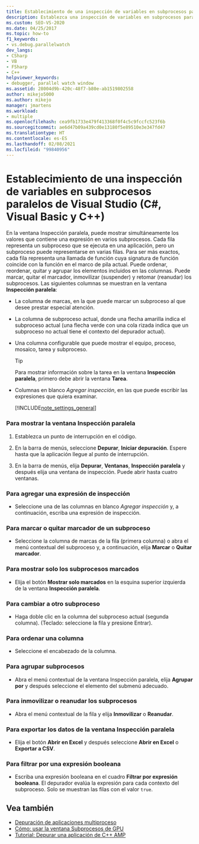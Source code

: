 ```yaml
---
title: Establecimiento de una inspección de variables en subprocesos paralelos | Microsoft Docs
description: Establezca una inspección de variables en subprocesos paralelos de Visual Studio. Vea simultáneamente los valores que contiene una expresión en varios subprocesos.
ms.custom: SEO-VS-2020
ms.date: 04/25/2017
ms.topic: how-to
f1_keywords:
- vs.debug.parallelwatch
dev_langs:
- CSharp
- VB
- FSharp
- C++
helpviewer_keywords:
- debugger, parallel watch window
ms.assetid: 28004d9b-420c-48f7-b80e-ab1519802558
author: mikejo5000
ms.author: mikejo
manager: jmartens
ms.workload:
- multiple
ms.openlocfilehash: cea9fb1733e479f413368f0f4c5c9fccfc523f6b
ms.sourcegitcommit: ae6d47b09a439cd0e13180f5e89510e3e347fd47
ms.translationtype: HT
ms.contentlocale: es-ES
ms.lasthandoff: 02/08/2021
ms.locfileid: "99840956"
---
```

# <a name="set-a-watch-on-variables-in-parallel-threads-in-visual-studio-c-visual-basic-c"></a>Establecimiento de una inspección de variables en subprocesos paralelos de Visual Studio (C#, Visual Basic y C++)
En la ventana Inspección paralela, puede mostrar simultáneamente los valores que contiene una expresión en varios subprocesos. Cada fila representa un subproceso que se ejecuta en una aplicación, pero un subproceso puede representarse en varias filas. Para ser más exactos, cada fila representa una llamada de función cuya signatura de función coincide con la función en el marco de pila actual. Puede ordenar, reordenar, quitar y agrupar los elementos incluidos en las columnas. Puede marcar, quitar el marcador, inmovilizar (suspender) y retomar (reanudar) los subprocesos. Las siguientes columnas se muestran en la ventana **Inspección paralela**:

- La columna de marcas, en la que puede marcar un subproceso al que desee prestar especial atención.

- La columna de subproceso actual, donde una flecha amarilla indica el subproceso actual (una flecha verde con una cola rizada indica que un subproceso no actual tiene el contexto del depurador actual).

- Una columna configurable que puede mostrar el equipo, proceso, mosaico, tarea y subproceso.

  > [!TIP]
  > Para mostrar información sobre la tarea en la ventana **Inspección paralela**, primero debe abrir la ventana **Tarea**.

- Columnas en blanco *Agregar inspección*, en las que puede escribir las expresiones que quiera examinar.

  [!INCLUDE[note_settings_general](../data-tools/includes/note_settings_general_md.md)]

### <a name="to-display-the-parallel-watch-window"></a>Para mostrar la ventana Inspección paralela

1. Establezca un punto de interrupción en el código.

2. En la barra de menús, seleccione **Depurar**, **Iniciar depuración**. Espere hasta que la aplicación llegue al punto de interrupción.

3. En la barra de menús, elija **Depurar**, **Ventanas**, **Inspección paralela** y después elija una ventana de inspección. Puede abrir hasta cuatro ventanas.

### <a name="to-add-a-watch-expression"></a>Para agregar una expresión de inspección

- Seleccione una de las columnas en blanco *Agregar inspección* y, a continuación, escriba una expresión de inspección.

### <a name="to-flag-or-unflag-a-thread"></a>Para marcar o quitar marcador de un subproceso

- Seleccione la columna de marcas de la fila (primera columna) o abra el menú contextual del subproceso y, a continuación, elija **Marcar** o **Quitar marcador**.

### <a name="to-display-only-flagged-threads"></a>Para mostrar solo los subprocesos marcados

- Elija el botón **Mostrar solo marcados** en la esquina superior izquierda de la ventana **Inspección paralela**.

### <a name="to-switch-to-another-thread"></a>Para cambiar a otro subproceso

- Haga doble clic en la columna del subproceso actual (segunda columna). (Teclado: seleccione la fila y presione Entrar).

### <a name="to-sort-a-column"></a>Para ordenar una columna

- Seleccione el encabezado de la columna.

### <a name="to-group-threads"></a>Para agrupar subprocesos

- Abra el menú contextual de la ventana Inspección paralela, elija **Agrupar por** y después seleccione el elemento del submenú adecuado.

### <a name="to-freeze-or-thaw-threads"></a>Para inmovilizar o reanudar los subprocesos

- Abra el menú contextual de la fila y elija **Inmovilizar** o **Reanudar**.

### <a name="to-export-the-data-in-the-parallel-watch-window"></a>Para exportar los datos de la ventana Inspección paralela

- Elija el botón **Abrir en Excel** y después seleccione **Abrir en Excel** o **Exportar a CSV**.

### <a name="to-filter-by-a-boolean-expression"></a>Para filtrar por una expresión booleana

- Escriba una expresión booleana en el cuadro **Filtrar por expresión booleana**. El depurador evalúa la expresión para cada contexto del subproceso. Solo se muestran las filas con el valor `true`.

## <a name="see-also"></a>Vea también
- [Depuración de aplicaciones multiproceso](../debugger/debug-multithreaded-applications-in-visual-studio.md)
- [Cómo: usar la ventana Subprocesos de GPU](../debugger/how-to-use-the-gpu-threads-window.md)
- [Tutorial: Depurar una aplicación de C++ AMP](/cpp/parallel/amp/walkthrough-debugging-a-cpp-amp-application)